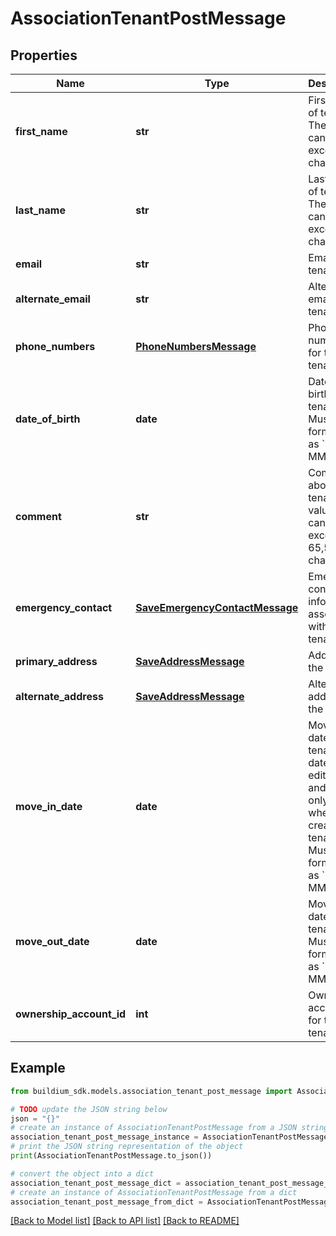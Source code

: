 # AssociationTenantPostMessage


## Properties

Name | Type | Description | Notes
------------ | ------------- | ------------- | -------------
**first_name** | **str** | First name of tenant. The value cannot exceed 127 characters. | 
**last_name** | **str** | Last name of tenant. The value cannot exceed 127 characters. | 
**email** | **str** | Email of tenant. | [optional] 
**alternate_email** | **str** | Alternate email of tenant. | [optional] 
**phone_numbers** | [**PhoneNumbersMessage**](PhoneNumbersMessage.md) | Phone numbers for the tenant. | [optional] 
**date_of_birth** | **date** | Date of birth for the tenant. Must be formatted as &#x60;YYYY-MM-DD&#x60;. | [optional] 
**comment** | **str** | Comments about the tenant. The value cannot exceed 65,535 characters. | [optional] 
**emergency_contact** | [**SaveEmergencyContactMessage**](SaveEmergencyContactMessage.md) | Emergency contact information associated with the tenant. | [optional] 
**primary_address** | [**SaveAddressMessage**](SaveAddressMessage.md) | Address of the tenant. | 
**alternate_address** | [**SaveAddressMessage**](SaveAddressMessage.md) | Alternate address of the tenant. | [optional] 
**move_in_date** | **date** | Move in date for the tenant. This date is not editable and can only be set when creating the tenant. Must be formatted as &#x60;YYYY-MM-DD&#x60;. | [optional] 
**move_out_date** | **date** | Move out date for the tenant. Must be formatted as &#x60;YYYY-MM-DD&#x60;. | [optional] 
**ownership_account_id** | **int** | Ownership account id for the tenant. | 

## Example

```python
from buildium_sdk.models.association_tenant_post_message import AssociationTenantPostMessage

# TODO update the JSON string below
json = "{}"
# create an instance of AssociationTenantPostMessage from a JSON string
association_tenant_post_message_instance = AssociationTenantPostMessage.from_json(json)
# print the JSON string representation of the object
print(AssociationTenantPostMessage.to_json())

# convert the object into a dict
association_tenant_post_message_dict = association_tenant_post_message_instance.to_dict()
# create an instance of AssociationTenantPostMessage from a dict
association_tenant_post_message_from_dict = AssociationTenantPostMessage.from_dict(association_tenant_post_message_dict)
```
[[Back to Model list]](../README.md#documentation-for-models) [[Back to API list]](../README.md#documentation-for-api-endpoints) [[Back to README]](../README.md)


